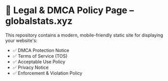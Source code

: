 # 📄 Legal & DMCA Policy Page – globalstats.xyz

This repository contains a modern, mobile-friendly static site for displaying your website's:

- ✅ DMCA Protection Notice  
- ✅ Terms of Service (TOS)  
- ✅ Acceptable Use Policy  
- ✅ Privacy Notice  
- ✅ Enforcement & Violation Policy
